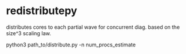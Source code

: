 # redistributepy

distributes cores to each partial wave for concurrent diag. based on the size^3 scaling law.

python3 path_to/distribute.py -n num_procs_estimate 


